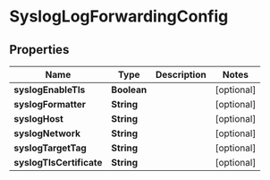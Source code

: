 

# SyslogLogForwardingConfig


## Properties

| Name | Type | Description | Notes |
|------------ | ------------- | ------------- | -------------|
|**syslogEnableTls** | **Boolean** |  |  [optional] |
|**syslogFormatter** | **String** |  |  [optional] |
|**syslogHost** | **String** |  |  [optional] |
|**syslogNetwork** | **String** |  |  [optional] |
|**syslogTargetTag** | **String** |  |  [optional] |
|**syslogTlsCertificate** | **String** |  |  [optional] |



